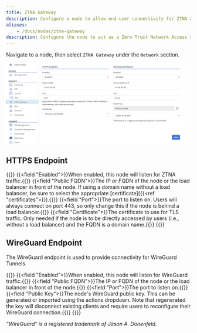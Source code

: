 ```yaml
---
title: ZTNA Gateway
description: Configure a node to allow end-user connectivity for ZTNA applications
aliases: 
    - /docs/nodes/ztna-gateway
description: Configure the node to act as a Zero Trust Network Access server
---
```


Navigate to a node, then select `ZTNA Gateway` under the `Network` section.

![ztna-gateway](ztna-gateway.png)

## HTTPS Endpoint

{{<fields>}}
{{<field "Enabled">}}When enabled, this node will listen for ZTNA traffic.{{</field>}}
{{<field "Public FQDN">}}The IP or FQDN of the node or the load balancer in front of the node. If using a domain name without a load balancer, be sure to select the appropriate [certificate]({{<ref "certificates">}}).{{</field>}}
{{<field "Port">}}The port to listen on. Users will always connect on port 443, so only change this if the node is behind a load balancer.{{</field>}}
{{<field "Certificate">}}The certificate to use for TLS traffic. Only needed if the node is to be directly accessed by users (i.e., without a load balancer) and the FQDN is a domain name.{{</field>}}
{{</fields>}}

## WireGuard Endpoint

The WireGuard endpoint is used to provide connectivity for WireGuard Tunnels. 

{{<fields>}}
{{<field "Enabled">}}When enabled, this node will listen for WireGuard traffic.{{</field>}}
{{<field "Public FQDN">}}The IP or FQDN of the node or the load balancer in front of the node.{{</field>}}
{{<field "Port">}}The port to listen on.{{</field>}}
{{<field "Public Key">}}The node's WireGuard public key. This can be generated or imported using the actions dropdown. Note that regenerated the key will disconnect existing clients and require users to reconfigure their WireGuard connection.{{</field>}}
{{</fields>}}

*“WireGuard” is a registered trademark of Jason A. Donenfeld.*
